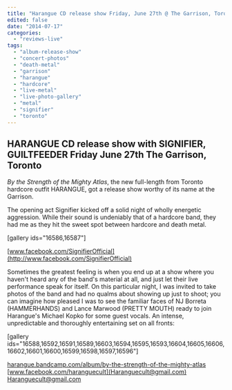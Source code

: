 ```yaml
---
title: "Harangue CD release show Friday, June 27th @ The Garrison, Toronto"
edited: false
date: "2014-07-17"
categories:
  - "reviews-live"
tags:
  - "album-release-show"
  - "concert-photos"
  - "death-metal"
  - "garrison"
  - "harangue"
  - "hardcore"
  - "live-metal"
  - "live-photo-gallery"
  - "metal"
  - "signifier"
  - "toronto"
---
```


## HARANGUE CD release show with SIGNIFIER, GUILTFEEDER Friday June 27th The Garrison, Toronto

_By the Strength of the Mighty Atlas_, the new full-length from Toronto hardcore outfit HARANGUE, got a release show worthy of its name at the Garrison.

The opening act Signifier kicked off a solid night of wholly energetic aggression. While their sound is undeniably that of a hardcore band, they had me as they hit the sweet spot between hardcore and death metal.

\[gallery ids="16586,16587"\]

[www.facebook.com/SignifierOfficial](http://www.facebook.com/SignifierOfficial)

Sometimes the greatest feeling is when you end up at a show where you haven't heard any of the band's material at all, and just let their live performance speak for itself. On this particular night, I was invited to take photos of the band and had no qualms about showing up just to shoot; you can imagine how pleased I was to see the familiar faces of NJ Borreta (HAMMERHANDS) and Lance Marwood (PRETTY MOUTH) ready to join Harangue's Michael Kopko for some guest vocals. An intense, unpredictable and thoroughly entertaining set on all fronts:

\[gallery ids="16588,16592,16591,16589,16603,16594,16595,16593,16604,16605,16606,16602,16601,16600,16599,16598,16597,16596"\]

[harangue.bandcamp.com/album/by-the-strength-of-the-mighty-atlas](http://harangue.bandcamp.com/album/by-the-strength-of-the-mighty-atlas) [www.facebook.com/haranguecult](Haranguecult@gmail.com) Haranguecult@gmail.com
